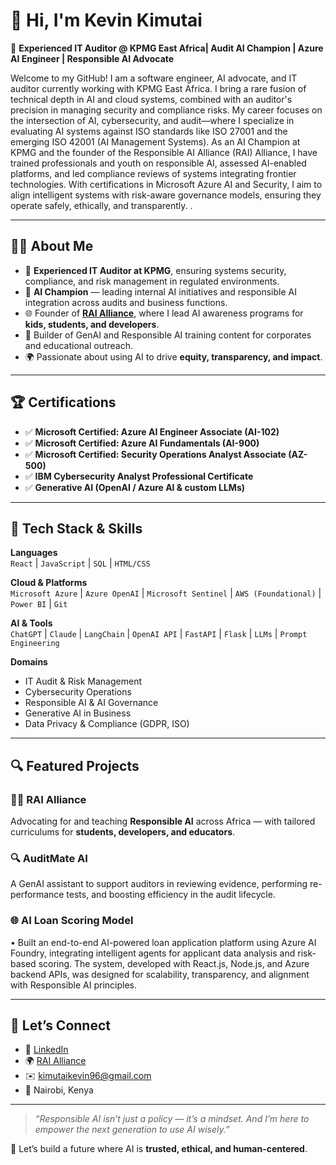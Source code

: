 # 👋 Hi, I'm Kevin Kimutai

🎯 **Experienced IT Auditor @ KPMG East Africa| Audit AI Champion | Azure AI Engineer | Responsible AI Advocate**

Welcome to my GitHub! I am a software engineer, AI advocate, and IT auditor currently working with KPMG East Africa. I bring a rare fusion of technical depth in AI and cloud systems, combined with an auditor's precision in managing security and compliance risks. My career focuses on the intersection of AI, cybersecurity, and audit—where I specialize in evaluating AI systems against ISO standards like ISO 27001 and the emerging ISO 42001 (AI Management Systems).
As an AI Champion at KPMG and the founder of the Responsible AI Alliance (RAI) Alliance, I have trained professionals and youth on responsible AI, assessed AI-enabled platforms, and led compliance reviews of systems integrating frontier technologies. With certifications in Microsoft Azure AI and Security, I aim to align intelligent systems with risk-aware governance models, ensuring they operate safely, ethically, and transparently.
.

---

## 👨‍💼 About Me

- 🧾 **Experienced IT Auditor at KPMG**, ensuring systems security, compliance, and risk management in regulated environments.
- 🤖 **AI Champion** — leading internal AI initiatives and responsible AI integration across audits and business functions.
- 🌐 Founder of [**RAI Alliance**](https://linkedin.com/company/rai-alliance), where I lead AI awareness programs for **kids, students, and developers**.
- 🧠 Builder of GenAI and Responsible AI training content for corporates and educational outreach.
- 🌍 Passionate about using AI to drive **equity, transparency, and impact**.

---

## 🏆 Certifications

- ✅ **Microsoft Certified: Azure AI Engineer Associate (AI-102)**
- ✅ **Microsoft Certified: Azure AI Fundamentals (AI-900)**
- ✅ **Microsoft Certified: Security Operations Analyst Associate (AZ-500)**
- ✅ **IBM Cybersecurity Analyst Professional Certificate**
- ✅ **Generative AI (OpenAI / Azure AI & custom LLMs)**

---

## 🔧 Tech Stack & Skills

**Languages**  
`React` | `JavaScript` | `SQL` | `HTML/CSS`

**Cloud & Platforms**  
`Microsoft Azure` | `Azure OpenAI` | `Microsoft Sentinel` | `AWS (Foundational)` | `Power BI` | `Git`

**AI & Tools**  
`ChatGPT` | `Claude` | `LangChain` | `OpenAI API` | `FastAPI` | `Flask` | `LLMs` | `Prompt Engineering`

**Domains**  
- IT Audit & Risk Management  
- Cybersecurity Operations  
- Responsible AI & AI Governance  
- Generative AI in Business  
- Data Privacy & Compliance (GDPR, ISO)

---

## 🔍 Featured Projects

### 🧑‍⚖️ **RAI Alliance**
Advocating for and teaching **Responsible AI** across Africa — with tailored curriculums for **students, developers, and educators**.

### 🔍 **AuditMate AI**
A GenAI assistant to support auditors in reviewing evidence, performing re-performance tests, and boosting efficiency in the audit lifecycle.

### 🌐 **AI Loan Scoring Model**
•	Built an end-to-end AI-powered loan application platform using Azure AI Foundry, integrating intelligent agents for applicant data analysis and risk-based scoring. The system, developed with React.js, Node.js, and Azure backend APIs, was designed for scalability, transparency, and alignment with Responsible AI principles.

---

## 💬 Let’s Connect

- 📇 [LinkedIn](https://www.linkedin.com/in/kevin-kimutai/)
- 🌍 [RAI Alliance](https://linkedin.com/company/rai-alliance)
- ✉️ kimutaikevin96@gmail.com
- 📌 Nairobi, Kenya

---

> _“Responsible AI isn’t just a policy — it’s a mindset. And I’m here to empower the next generation to use AI wisely.”_

🧠 Let’s build a future where AI is **trusted, ethical, and human-centered**.
